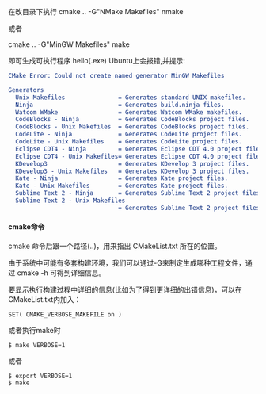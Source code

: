 在改目录下执行
cmake .. -G"NMake Makefiles"
nmake

或者

cmake .. -G"MinGW Makefiles"
make

即可生成可执行程序 hello(.exe)
Ubuntu上会报错,并提示:

```cmake
CMake Error: Could not create named generator MinGW Makefiles

Generators
  Unix Makefiles               = Generates standard UNIX makefiles.
  Ninja                        = Generates build.ninja files.
  Watcom WMake                 = Generates Watcom WMake makefiles.
  CodeBlocks - Ninja           = Generates CodeBlocks project files.
  CodeBlocks - Unix Makefiles  = Generates CodeBlocks project files.
  CodeLite - Ninja             = Generates CodeLite project files.
  CodeLite - Unix Makefiles    = Generates CodeLite project files.
  Eclipse CDT4 - Ninja         = Generates Eclipse CDT 4.0 project files.
  Eclipse CDT4 - Unix Makefiles= Generates Eclipse CDT 4.0 project files.
  KDevelop3                    = Generates KDevelop 3 project files.
  KDevelop3 - Unix Makefiles   = Generates KDevelop 3 project files.
  Kate - Ninja                 = Generates Kate project files.
  Kate - Unix Makefiles        = Generates Kate project files.
  Sublime Text 2 - Ninja       = Generates Sublime Text 2 project files.
  Sublime Text 2 - Unix Makefiles
                               = Generates Sublime Text 2 project files.

```

#### cmake命令
cmake 命令后跟一个路径(..)，用来指出 CMakeList.txt 所在的位置。

由于系统中可能有多套构建环境，我们可以通过-G来制定生成哪种工程文件，通过 cmake -h 可得到详细信息。

要显示执行构建过程中详细的信息(比如为了得到更详细的出错信息)，可以在CMakeList.txt内加入：

    SET( CMAKE_VERBOSE_MAKEFILE on )

或者执行make时

    $ make VERBOSE=1

或者

    $ export VERBOSE=1
    $ make
